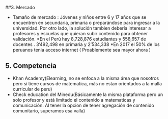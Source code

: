 ##3. Mercado
* Tamaño de mercado : Jóvenes y niños entre 6 y 17 años que se encuentren en secundaria, primaria o preparándose para ingresar a la universidad. Por otro lado, la solución tambien debería interesar a profesores y escuelas que quieran subir contenido para obtener validación.
*En el Perú hay 8,728,876 estudiantes y 558,657 de docentes . 3’492,498 en primaria y 2’534,338
*En 2017 el 50% de los peruanos tenia acceso internet ( Proablemente sea mayor ahora )



## 5. Competencia
* Khan Academy(Elearning, no se enfoca a la misma área que nosotros pero si tiene cursos de matematica, más no estan orientados a la malla curricular de peru) 
* Check education del Minedu(Básicamente la misma plataforma  pero un solo profesor y está limitado el contenido a matematicas  y comunicación. Al tener la opcion de tener agregación de contenido comunitario, superamos esa valla)
